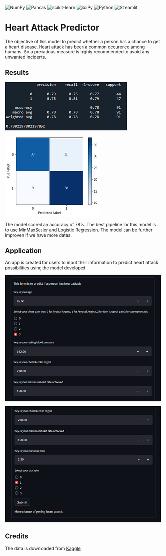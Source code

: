 ![NumPy](https://img.shields.io/badge/numpy-%23013243.svg?style=for-the-badge&logo=numpy&logoColor=white)
![Pandas](https://img.shields.io/badge/pandas-%23150458.svg?style=for-the-badge&logo=pandas&logoColor=white)
![scikit-learn](https://img.shields.io/badge/scikit--learn-%23F7931E.svg?style=for-the-badge&logo=scikit-learn&logoColor=white)
![SciPy](https://img.shields.io/badge/SciPy-%230C55A5.svg?style=for-the-badge&logo=scipy&logoColor=%white)
![Python](https://img.shields.io/badge/python-3670A0?style=for-the-badge&logo=python&logoColor=ffdd54)
![Streamlit](https://img.shields.io/badge/Streamlit-FF4B4B?style=for-the-badge&logo=Streamlit&logoColor=white)


# Heart Attack Predictor

The objective of this model to predict whether a person has a chance to get a heart disease.
Heart attack has been a common occurence among humans. So a precatious measure is highly
recommended to avoid any unwanted incidents.

## Results

![Accuracy](static/classification_report.png)

![Confusion Matrix](static/confusion_matrix.png)

The model scored an accuracy of 78%. The best pipeline for this model is to use 
MinMaxScaler and Logistic Regression. 
The model can be further improven if we have more datas.

## Application

An app is created for users to input their information to predict heart attack possibilities
using the model developed.

![First half](static/app_ss_1.PNG)

![Second half](static/app_ss_2.PNG)

## Credits

The data is downloaded from
[Kaggle](https://www.kaggle.com/datasets/rashikrahmanpritom/heart-attack-analysis-prediction-dataset)











